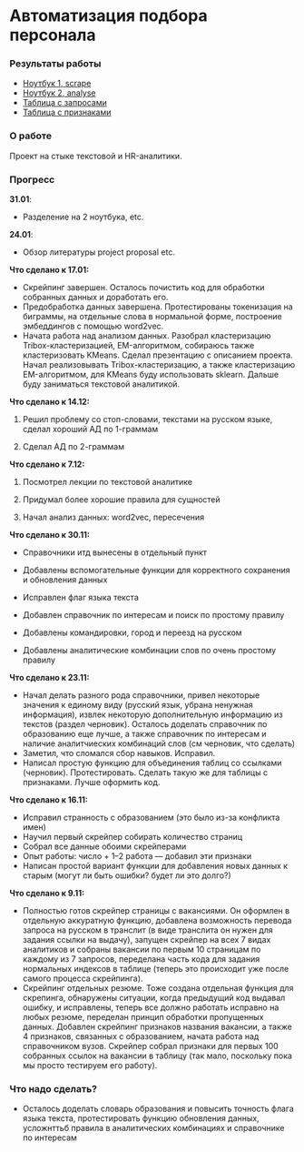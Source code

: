 # Автоматизация подбора персонала 

### Результаты работы

- [Ноутбук 1, scrape](https://github.com/aefrt/automatization-recruiting/blob/main/scraping.ipynb)
- [Ноутбук 2, analyse](https://github.com/aefrt/automatization-recruiting/blob/main/analysis.ipynb)
- [Таблица с запросами](https://github.com/aefrt/automatization-recruiting/blob/main/resumes_all.csv)
- [Таблица с признаками](https://github.com/aefrt/automatization-recruiting/blob/main/resumes_features.csv)

### О работе

Проект на стыке текстовой и HR-аналитики.

### Прогресс 

**31.01**:

- Разделение на 2 ноутбука, etc.

**24.01**:

- Обзор литературы project proposal etc.

**Что сделано к 17.01:**

- Скрейпинг завершен. Осталось почистить код для обработки собранных данных и доработать его.
- Предобработка данных завершена. Протестированы токенизация на биграммы, на отдельные слова в нормальной форме, построение эмбеддингов с помощью word2vec.
- Начата работа над анализом данных. Разобрал кластеризацию Tribox-кластеризацией, EM-алгоритмом, собираюсь также кластеризовать KMeans. Сделал презентацию с описанием проекта. Начал реализовывать Tribox-кластеризацию, а также кластеризацию EM-алгоритмом, для KMeans буду использовать sklearn. Дальше буду заниматься текстовой аналитикой. 

**Что сделано к 14.12:**

1. Решил проблему со стоп-словами, текстами на русском языке, сделал хороший АД по 1-граммам

2. Сделал АД по 2-граммам

**Что сделано к 7.12:**

1. Посмотрел лекции по текстовой аналитике

2. Придумал более хорошие правила для сущностей

3. Начал анализ данных: word2vec, пересечения

**Что сделано к 30.11:**

- Справочники итд вынесены в отдельный пункт

- Добавлены вспомогательные функции для корректного сохранения и обновления данных

- Исправлен флаг языка текста

- Добавлен справочник по интересам и поиск по простому правилу

- Добавлены командировки, город и переезд на русском

- Добавлены аналитические комбинации слов по очень простому правилу

**Что сделано к 23.11:**

- Начал делать разного рода справочники, привел некоторые значения к единому виду (русский язык, убрана ненужная информация), извлек некоторую дополнительную информацию из текстов (раздел черновик). Осталось доделать справочник по образованию еще лучше, а также справочник по интересам и наличие аналитчиеских комбинаций слов (см черновик, что сделать)
- Заметил, что сломался сбор навыков. Исправил.
- Написал простую функцию для объединения таблиц со ссылками (черновик). Протестировать. Сделать такую же для таблицы с признаками. Лучше оформить код.

**Что сделано к 16.11:**

- Исправил странность с образованием (это было из-за конфликта имен)
- Научил первый скрейпер собирать количество страниц
- Собрал все данные обоими скрейперами
- Опыт работы: число + 1–2 работа — добавил эти признаки
- Написан простой вариант функции для добавления новых данных к старым (могут ли быть ошибки? будет ли это долго?)

**Что сделано к 9.11:**

- Полностью готов скрейпер страницы с вакансиями. Он оформлен в отдельную аккуратную функцию, добавлена возможность перевода запроса на русском в транслит (в виде транслита он нужен для задания ссылки на выдачу), запущен скрейпер на всех 7 видах аналитиков и собраны вакансии по первым 10 страницам по каждому из 7 запросов, переделана часть кода для задания нормальных индексов в таблице (теперь это происходит уже после самого процесса скрейпинга).
- Скрейпинг отдельных резюме. Тоже создана отдельная функция для скрепинга, обнаружены ситуации, когда предыдущий код выдавал ошибку, и исправлены, теперь все должно работать исправно на любых резюме, переделан принцип обработки пропущенных данных. Добавлен скрейпинг признаков названия вакансии, а также 4 признаков, связанных с образованием, начата работа над справочником вузов. Скрейпер собрал признаки для первых 100 собранных ссылок на вакансии в таблицу (так мало, поскольку пока мы просто тестируем его работу). 

### Что надо сделать?

- Осталось доделать словарь образования и повысить точность флага языка текста, протестировать функцию обновления данных, усложнттьб правила в аналитических комбинациях и справочнике по интересам
